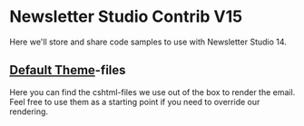 # Newsletter Studio Contrib V15

Here we'll store and share code samples to use with Newsletter Studio 14.

## [Default Theme](Default-Theme)-files
Here you can find the cshtml-files we use out of the box to render the email. Feel free to use them as a starting point if you need to override our rendering.